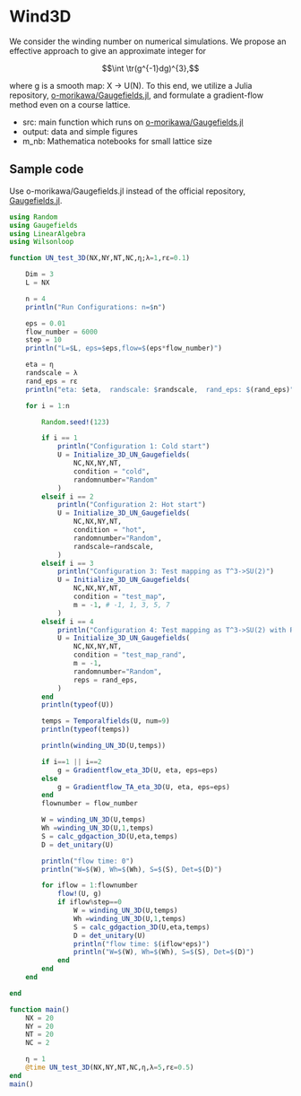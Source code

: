 # Wind3D

We consider the winding number on numerical simulations.
We propose an effective approach to give an approximate integer for
```math
\int \tr(g^{-1}dg)^{3},
```
where g is a smooth map: X -> U(N).
To this end, we utilize a Julia repository, [o-morikawa/Gaugefields.jl](https://github.com/o-morikawa/Gaugefields.jl),
and formulate a gradient-flow method even on a course lattice.

- src: main function which runs on [o-morikawa/Gaugefields.jl](https://github.com/o-morikawa/Gaugefields.jl)
- output: data and simple figures
- m_nb: Mathematica notebooks for small lattice size

## Sample code
Use o-morikawa/Gaugefields.jl instead of the official repository, [Gaugefields.jl](https://github.com/akio-tomiya/Gaugefields.jl).

```julia
using Random
using Gaugefields
using LinearAlgebra
using Wilsonloop

function UN_test_3D(NX,NY,NT,NC,η;λ=1,rε=0.1)

    Dim = 3
    L = NX

    n = 4
    println("Run Configurations: n=$n")

    eps = 0.01
    flow_number = 6000
    step = 10
    println("L=$L, eps=$eps,flow=$(eps*flow_number)")

    eta = η
    randscale = λ
    rand_eps = rε
    println("eta: $eta,  randscale: $randscale,  rand_eps: $(rand_eps)")

    for i = 1:n

        Random.seed!(123)

        if i == 1
            println("Configuration 1: Cold start")
            U = Initialize_3D_UN_Gaugefields(
                NC,NX,NY,NT,
                condition = "cold",
                randomnumber="Random"
            )
        elseif i == 2
            println("Configuration 2: Hot start")
            U = Initialize_3D_UN_Gaugefields(
                NC,NX,NY,NT,
                condition = "hot",
                randomnumber="Random",
                randscale=randscale,
            )
        elseif i == 3
            println("Configuration 3: Test mapping as T^3->SU(2)")
            U = Initialize_3D_UN_Gaugefields(
                NC,NX,NY,NT,
                condition = "test_map",
                m = -1, # -1, 1, 3, 5, 7
            )
        elseif i == 4
            println("Configuration 4: Test mapping as T^3->SU(2) with Random noise")
            U = Initialize_3D_UN_Gaugefields(
                NC,NX,NY,NT,
                condition = "test_map_rand",
                m = -1,
                randomnumber="Random",
                reps = rand_eps,
            )
        end
        println(typeof(U))

        temps = Temporalfields(U, num=9)
        println(typeof(temps))

        println(winding_UN_3D(U,temps))

        if i==1 || i==2
            g = Gradientflow_eta_3D(U, eta, eps=eps)
        else
            g = Gradientflow_TA_eta_3D(U, eta, eps=eps)
        end
        flownumber = flow_number

        W = winding_UN_3D(U,temps)
        Wh =winding_UN_3D(U,1,temps)
        S = calc_gdgaction_3D(U,eta,temps)
        D = det_unitary(U)

        println("flow time: 0")
        println("W=$(W), Wh=$(Wh), S=$(S), Det=$(D)")

        for iflow = 1:flownumber
            flow!(U, g)
            if iflow%step==0
                W = winding_UN_3D(U,temps)
                Wh =winding_UN_3D(U,1,temps)
                S = calc_gdgaction_3D(U,eta,temps)
                D = det_unitary(U)
                println("flow time: $(iflow*eps)")
                println("W=$(W), Wh=$(Wh), S=$(S), Det=$(D)")
            end
        end
    end

end

function main()
    NX = 20
    NY = 20
    NT = 20
    NC = 2

    η = 1
    @time UN_test_3D(NX,NY,NT,NC,η,λ=5,rε=0.5)
end
main()

```

